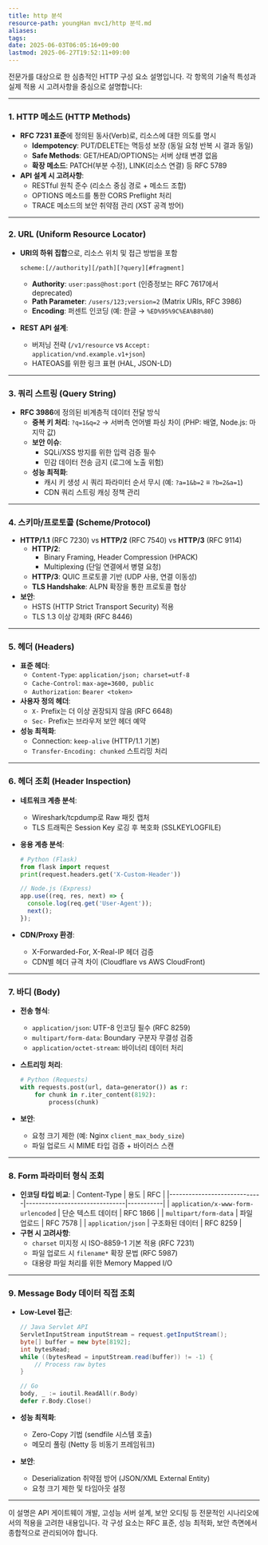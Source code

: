 ```yaml
---
title: http 분석
resource-path: youngHan mvc1/http 분석.md
aliases:
tags:
date: 2025-06-03T06:05:16+09:00
lastmod: 2025-06-27T19:52:11+09:00
---
```

전문가를 대상으로 한 심층적인 HTTP 구성 요소 설명입니다. 각 항목의 기술적 특성과 실제 적용 시 고려사항을 중심으로 설명합니다:

---

### 1. **HTTP 메소드 (HTTP Methods)**
- **RFC 7231 표준**에 정의된 동사(Verb)로, 리소스에 대한 의도를 명시
  - **Idempotency**: PUT/DELETE는 멱등성 보장 (동일 요청 반복 시 결과 동일)
  - **Safe Methods**: GET/HEAD/OPTIONS는 서버 상태 변경 없음
  - **확장 메소드**: PATCH(부분 수정), LINK(리소스 연결) 등 RFC 5789
- **API 설계 시 고려사항**: 
  - RESTful 원칙 준수 (리소스 중심 경로 + 메소드 조합)
  - OPTIONS 메소드를 통한 CORS Preflight 처리
  - TRACE 메소드의 보안 취약점 관리 (XST 공격 방어)

---

### 2. **URL (Uniform Resource Locator)**
- **URI의 하위 집합**으로, 리소스 위치 및 접근 방법을 포함

  ```plaintext
  scheme:[//authority][/path][?query][#fragment]
  ```

  - **Authority**: `user:pass@host:port` (인증정보는 RFC 7617에서 deprecated)
  - **Path Parameter**: `/users/123;version=2` (Matrix URIs, RFC 3986)
  - **Encoding**: 퍼센트 인코딩 (예: 한글 → `%ED%95%9C%EA%B8%80`)
- **REST API 설계**: 
  - 버저닝 전략 (`/v1/resource` vs `Accept: application/vnd.example.v1+json`)
  - HATEOAS를 위한 링크 표현 (HAL, JSON-LD)

---

### 3. **쿼리 스트링 (Query String)**
- **RFC 3986**에 정의된 비계층적 데이터 전달 방식
  - **중복 키 처리**: `?q=1&q=2` → 서버측 언어별 파싱 차이 (PHP: 배열, Node.js: 마지막 값)
  - **보안 이슈**: 
    - SQLi/XSS 방지를 위한 입력 검증 필수
    - 민감 데이터 전송 금지 (로그에 노출 위험)
  - **성능 최적화**: 
    - 캐시 키 생성 시 쿼리 파라미터 순서 무시 (예: `?a=1&b=2` ≡ `?b=2&a=1`)
    - CDN 쿼리 스트링 캐싱 정책 관리

---

### 4. **스키마/프로토콜 (Scheme/Protocol)**
- **HTTP/1.1** (RFC 7230) vs **HTTP/2** (RFC 7540) vs **HTTP/3** (RFC 9114)
  - **HTTP/2**: 
    - Binary Framing, Header Compression (HPACK)
    - Multiplexing (단일 연결에서 병렬 요청)
  - **HTTP/3**: QUIC 프로토콜 기반 (UDP 사용, 연결 이동성)
  - **TLS Handshake**: ALPN 확장을 통한 프로토콜 협상
- **보안**: 
  - HSTS (HTTP Strict Transport Security) 적용
  - TLS 1.3 이상 강제화 (RFC 8446)

---

### 5. **헤더 (Headers)**
- **표준 헤더**: 
  - `Content-Type`: `application/json; charset=utf-8`
  - `Cache-Control`: `max-age=3600, public`
  - `Authorization`: `Bearer <token>`
- **사용자 정의 헤더**: 
  - `X-` Prefix는 더 이상 권장되지 않음 (RFC 6648)
  - `Sec-` Prefix는 브라우저 보안 헤더 예약
- **성능 최적화**:
  - Connection: `keep-alive` (HTTP/1.1 기본)
  - `Transfer-Encoding: chunked` 스트리밍 처리

---

### 6. **헤더 조회 (Header Inspection)**
- **네트워크 계층 분석**:
  - Wireshark/tcpdump로 Raw 패킷 캡처
  - TLS 트래픽은 Session Key 로깅 후 복호화 (SSLKEYLOGFILE)
- **응용 계층 분석**:

  ```python
  # Python (Flask)
  from flask import request
  print(request.headers.get('X-Custom-Header'))
  ```

  ```javascript
  // Node.js (Express)
  app.use((req, res, next) => {
    console.log(req.get('User-Agent'));
    next();
  });
  ```

- **CDN/Proxy 환경**: 
  - X-Forwarded-For, X-Real-IP 헤더 검증
  - CDN별 헤더 규격 차이 (Cloudflare vs AWS CloudFront)

---

### 7. **바디 (Body)**
- **전송 형식**:
  - `application/json`: UTF-8 인코딩 필수 (RFC 8259)
  - `multipart/form-data`: Boundary 구분자 무결성 검증
  - `application/octet-stream`: 바이너리 데이터 처리
- **스트리밍 처리**:

  ```python
  # Python (Requests)
  with requests.post(url, data=generator()) as r:
      for chunk in r.iter_content(8192):
          process(chunk)
  ```

- **보안**: 
  - 요청 크기 제한 (예: Nginx `client_max_body_size`)
  - 파일 업로드 시 MIME 타입 검증 + 바이러스 스캔

---

### 8. **Form 파라미터 형식 조회**
- **인코딩 타입 비교**:
  | Content-Type                | 용도                          | RFC       |
  |-----------------------------|-------------------------------|-----------|
  | `application/x-www-form-urlencoded` | 단순 텍스트 데이터           | RFC 1866  |
  | `multipart/form-data`       | 파일 업로드                   | RFC 7578  |
  | `application/json`          | 구조화된 데이터               | RFC 8259  |
- **구현 시 고려사항**:
  - `charset` 미지정 시 ISO-8859-1 기본 적용 (RFC 7231)
  - 파일 업로드 시 `filename*` 확장 문법 (RFC 5987)
  - 대용량 파일 처리를 위한 Memory Mapped I/O

---

### 9. **Message Body 데이터 직접 조회**
- **Low-Level 접근**:

  ```java
  // Java Servlet API
  ServletInputStream inputStream = request.getInputStream();
  byte[] buffer = new byte[8192];
  int bytesRead;
  while ((bytesRead = inputStream.read(buffer)) != -1) {
      // Process raw bytes
  }
  ```

  ```go
  // Go
  body, _ := ioutil.ReadAll(r.Body)
  defer r.Body.Close()
  ```

- **성능 최적화**:
  - Zero-Copy 기법 (sendfile 시스템 호출)
  - 메모리 풀링 (Netty 등 비동기 프레임워크)
- **보안**: 
  - Deserialization 취약점 방어 (JSON/XML External Entity)
  - 요청 크기 제한 및 타임아웃 설정

---

이 설명은 API 게이트웨이 개발, 고성능 서버 설계, 보안 오디팅 등 전문적인 시나리오에서의 적용을 고려한 내용입니다. 각 구성 요소는 RFC 표준, 성능 최적화, 보안 측면에서 종합적으로 관리되어야 합니다.